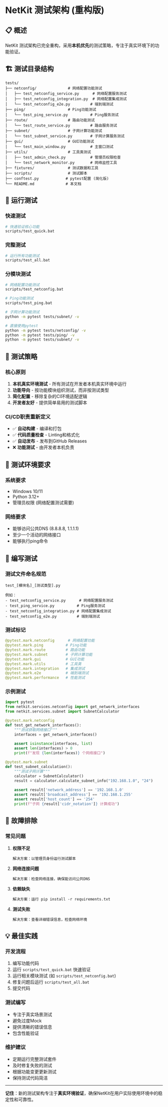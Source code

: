 # NetKit 测试架构 (重构版)

## 📋 概述

NetKit 测试架构已完全重构，采用**本机优先**的测试策略，专注于真实环境下的功能验证。

## 🏗️ 测试目录结构

```
tests/
├── netconfig/              # 网络配置功能测试
│   ├── test_netconfig_service.py      # 网络配置服务测试
│   ├── test_netconfig_integration.py  # 网络配置集成测试
│   └── test_netconfig_e2e.py         # 端到端测试
├── ping/                   # Ping功能测试
│   └── test_ping_service.py          # Ping服务测试
├── route/                  # 路由功能测试
│   └── test_route_service.py         # 路由服务测试
├── subnet/                 # 子网计算功能测试
│   └── test_subnet_service.py        # 子网计算服务测试
├── gui/                    # GUI功能测试
│   └── test_main_window.py           # 主窗口测试
├── utils/                  # 工具类测试
│   ├── test_admin_check.py           # 管理员权限检查
│   └── test_network_monitor.py       # 网络监控工具
├── fixtures/               # 测试数据和工具
├── scripts/                # 测试脚本
├── conftest.py            # pytest配置 (简化版)
└── README.md              # 本文档
```

## 🚀 运行测试

### **快速测试**
```bash
# 快速验证核心功能
scripts/test_quick.bat
```

### **完整测试**
```bash
# 运行所有功能测试
scripts/test_all.bat
```

### **分模块测试**
```bash
# 网络配置功能测试
scripts/test_netconfig.bat

# Ping功能测试
scripts/test_ping.bat

# 子网计算功能测试
python -m pytest tests/subnet/ -v

# 直接使用pytest
python -m pytest tests/netconfig/ -v
python -m pytest tests/ping/ -v
python -m pytest tests/subnet/ -v
```

## 🎯 测试策略

### **核心原则**
1. **本机真实环境测试** - 所有测试在开发者本机真实环境中运行
2. **功能导向** - 按功能模块组织测试，而非按测试类型
3. **简化配置** - 移除复杂的CI环境适配逻辑
4. **开发者友好** - 提供简单易用的测试脚本

### **CI/CD职责重新定义**
- ✅ **自动构建** - 编译和打包
- ✅ **代码质量检查** - Linting和格式化
- ✅ **自动发布** - 发布到GitHub Releases
- ❌ **功能测试** - 由开发者本机负责

## 🔧 测试环境要求

### **系统要求**
- Windows 10/11
- Python 3.12+
- 管理员权限 (网络配置测试需要)

### **网络要求**
- 能够访问公共DNS (8.8.8.8, 1.1.1.1)
- 至少一个活动的网络接口
- 能够执行ping命令

## 📝 编写测试

### **测试文件命名规范**
```
test_[模块名]_[测试类型].py

例如：
- test_netconfig_service.py      # 网络配置服务测试
- test_ping_service.py          # Ping服务测试
- test_netconfig_integration.py # 网络配置集成测试
- test_netconfig_e2e.py         # 端到端测试
```

### **测试标记**
```python
@pytest.mark.netconfig      # 网络配置功能
@pytest.mark.ping          # Ping功能
@pytest.mark.route         # 路由功能
@pytest.mark.subnet        # 子网计算功能
@pytest.mark.gui           # GUI功能
@pytest.mark.utils         # 工具类
@pytest.mark.integration   # 集成测试
@pytest.mark.e2e           # 端到端测试
@pytest.mark.performance   # 性能测试
```

### **示例测试**
```python
import pytest
from netkit.services.netconfig import get_network_interfaces
from netkit.services.subnet import SubnetCalculator

@pytest.mark.netconfig
def test_get_network_interfaces():
    """测试获取网络接口"""
    interfaces = get_network_interfaces()
    
    assert isinstance(interfaces, list)
    assert len(interfaces) > 0
    print(f"发现 {len(interfaces)} 个网络接口")

@pytest.mark.subnet
def test_subnet_calculation():
    """测试子网计算"""
    calculator = SubnetCalculator()
    result = calculator.calculate_subnet_info("192.168.1.0", "24")
    
    assert result['network_address'] == '192.168.1.0'
    assert result['broadcast_address'] == '192.168.1.255'
    assert result['host_count'] == '254'
    print(f"子网 {result['cidr_notation']} 计算成功")
```

## 🚨 故障排除

### **常见问题**

1. **权限不足**
   ```
   解决方案：以管理员身份运行测试脚本
   ```

2. **网络连接问题**
   ```
   解决方案：检查网络连接，确保能访问公共DNS
   ```

3. **依赖缺失**
   ```
   解决方案：运行 pip install -r requirements.txt
   ```

4. **测试失败**
   ```
   解决方案：查看详细错误信息，检查网络环境
   ```

## 💡 最佳实践

### **开发流程**
1. 编写功能代码
2. 运行 `scripts/test_quick.bat` 快速验证
3. 运行相关模块测试 (如 `scripts/test_netconfig.bat`)
4. 修复问题后运行 `scripts/test_all.bat`
5. 提交代码

### **测试编写**
- 专注于真实场景测试
- 避免过度Mock
- 提供清晰的错误信息
- 包含性能验证

### **维护建议**
- 定期运行完整测试套件
- 及时修复失败的测试
- 根据功能变更更新测试
- 保持测试代码简洁

---

**记住**：新的测试架构专注于**真实环境验证**，确保NetKit在用户实际使用环境中的稳定性和可靠性。